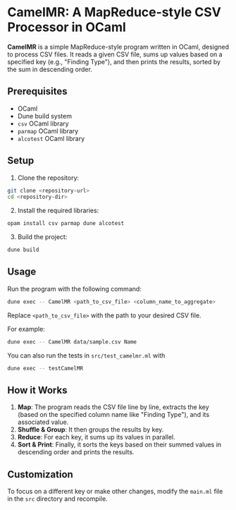 # CamelMR: A MapReduce-style CSV Processor in OCaml

**CamelMR** is a simple MapReduce-style program written in OCaml, designed to process CSV files. It reads a given CSV file, sums up values based on a specified key (e.g., "Finding Type"), and then prints the results, sorted by the sum in descending order.

## Prerequisites
- OCaml
- Dune build system
- `csv` OCaml library
- `parmap` OCaml library
- `alcotest` OCaml library

## Setup

1. Clone the repository:

```bash
git clone <repository-url>
cd <repository-dir>
```

2. Install the required libraries:

```bash
opam install csv parmap dune alcotest
```

3. Build the project:

```bash
dune build
```

## Usage

Run the program with the following command:

```bash
dune exec -- CamelMR <path_to_csv_file> <column_name_to_aggregate>
```

Replace `<path_to_csv_file>` with the path to your desired CSV file.

For example:

```bash
dune exec -- CamelMR data/sample.csv Name
```

You can also run the tests in `src/test_camelmr.ml` with 

```bash
dune exec -- testCamelMR
```

## How it Works

1. **Map**: The program reads the CSV file line by line, extracts the key (based on the specified column name like "Finding Type"), and its associated value.
2. **Shuffle & Group**: It then groups the results by key.
3. **Reduce**: For each key, it sums up its values in parallel.
4. **Sort & Print**: Finally, it sorts the keys based on their summed values in descending order and prints the results.

## Customization

To focus on a different key or make other changes, modify the `main.ml` file in the `src` directory and recompile.